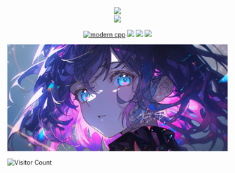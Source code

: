 <div id="title" align=center>

<!-- ![Modern C++ template][github-sub-title:img] -->
<div align="center" style="display: inline;">
      <a href="https://github.com/cumin1" target="_blank">
        <picture>
          <source
            srcset="https://github-readme-stats.shellwen.com/api?username=cumin1&show_icons=true&locale=en&theme=dark&hide_border=true"
            media="(prefers-color-scheme: dark)"
          />
          <source
            srcset="https://github-readme-stats.shellwen.com/api?username=cumin1&show_icons=true&locale=en&theme=default&hide_border=true"
            media="(prefers-color-scheme: light), (prefers-color-scheme: no-preference)"
          />
          <img src="https://github-readme-stats.shellwen.com/api?username=cumin1&show_icons=true&locale=en&theme=default&hide_border=true" />
        </picture>
      </a>
      <br>
      <a href="https://github.com/cumin1" target="_blank">
        <picture>
          <source
            srcset="https://github-readme-stats.shellwen.com/api/wakatime?username=cumin1&show_icons=true&locale=en&layout=compact&theme=dark&hide_border=true"
            media="(prefers-color-scheme: dark)"
          />
          <source
            srcset="https://github-readme-stats.shellwen.com/api/wakatime?username=cumin1&show_icons=true&locale=en&layout=compact&theme=default&hide_border=true"
            media="(prefers-color-scheme: light), (prefers-color-scheme: no-preference)"
          />
          <img src="https://github-readme-stats.shellwen.com/api/wakatime?username=cumin1&show_icons=true&locale=en&layout=compact&theme=default&hide_border=true" />
        </picture>
      </a>
  
</div>


[![modern cpp](https://img.shields.io/badge/code-Modern%20C++-blue)](https://learn.microsoft.com/zh-cn/cpp/cpp/welcome-back-to-cpp-modern-cpp) 
![](https://img.shields.io/badge/讨厌-学习-yellow) 
![](https://img.shields.io/badge/性格-开朗-red) 
![](https://img.shields.io/badge/爱好-二次元-red)

</div>

![头像](image/头像.jpg)

![Visitor Count](https://profile-counter.glitch.me/Mq-b/count.svg)

<!-- [github-sub-title:img]: https://readme-typing-svg.herokuapp.com?font=Segoe+Script&center=true&lines=mq白. -->


<!--
**cumin1/cumin1** is a ✨ _special_ ✨ repository because its `README.md` (this file) appears on your GitHub profile.

Here are some ideas to get you started:

- 🔭 I’m currently working on ...
- 🌱 I’m currently learning ...
- 👯 I’m looking to collaborate on ...
- 🤔 I’m looking for help with ...
- 💬 Ask me about ...
- 📫 How to reach me: ...
- 😄 Pronouns: ...
- ⚡ Fun fact: ...
-->
